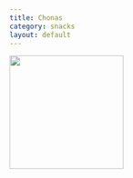 ```yaml
---
title: Chonas
category: snacks
layout: default
---
```

<img src="https://www.dessarts.com/wp-content/uploads/2019/04/Baked-Churros_600px-480x480.jpg" class="img-card-top" style="height:200px;">
